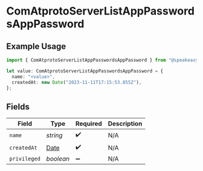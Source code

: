 # ComAtprotoServerListAppPasswordsAppPassword

## Example Usage

```typescript
import { ComAtprotoServerListAppPasswordsAppPassword } from "@speakeasy-api/bluesky/models/components";

let value: ComAtprotoServerListAppPasswordsAppPassword = {
  name: "<value>",
  createdAt: new Date("2023-11-11T17:15:53.855Z"),
};
```

## Fields

| Field                                                                                         | Type                                                                                          | Required                                                                                      | Description                                                                                   |
| --------------------------------------------------------------------------------------------- | --------------------------------------------------------------------------------------------- | --------------------------------------------------------------------------------------------- | --------------------------------------------------------------------------------------------- |
| `name`                                                                                        | *string*                                                                                      | :heavy_check_mark:                                                                            | N/A                                                                                           |
| `createdAt`                                                                                   | [Date](https://developer.mozilla.org/en-US/docs/Web/JavaScript/Reference/Global_Objects/Date) | :heavy_check_mark:                                                                            | N/A                                                                                           |
| `privileged`                                                                                  | *boolean*                                                                                     | :heavy_minus_sign:                                                                            | N/A                                                                                           |